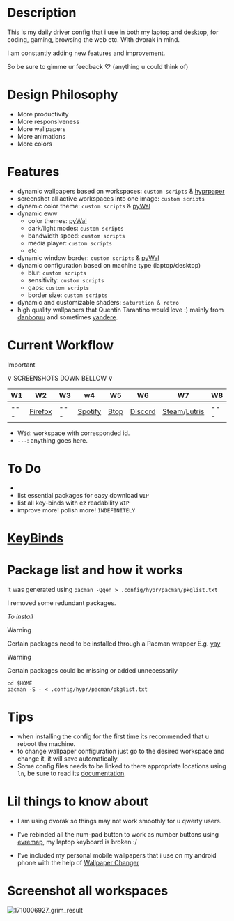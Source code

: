 # Description

This is my daily driver config that i use in both my laptop and desktop, for coding, gaming, browsing the web etc. With dvorak in mind.

I am constantly adding new features and improvement.

So be sure to gimme ur feedback ♡ (anything u could think of)

# Design Philosophy

- More productivity
- More responsiveness
- More wallpapers
- More animations
- More colors

# Features

- dynamic wallpapers based on workspaces: `custom scripts` & [hyprpaper](https://github.com/hyprwm/hyprpaper)
- screenshot all active workspaces into one image: `custom scripts`
- dynamic color theme: `custom scripts` & [pyWal](https://github.com/dylanaraps/pywal)
- dynamic eww
  - color themes: [pyWal](https://github.com/dylanaraps/pywal)
  - dark/light modes: `custom scripts`
  - bandwidth speed: `custom scripts`
  - media player: `custom scripts`
  - etc
- dynamic window border: `custom scripts` & [pyWal](https://github.com/dylanaraps/pywal)
- dynamic configuration based on machine type (laptop/desktop)
  - blur: `custom scripts`
  - sensitivity: `custom scripts`
  - gaps: `custom scripts`
  - border size: `custom scripts`
- dynamic and customizable shaders: `saturation & retro`
- high quality wallpapers that Quentin Tarantino would love :) mainly from [danboruu](https://danbooru.donmai.us) and sometimes [yandere](https://yande.re).

# Current Workflow

> [!important]  
> ⊽ SCREENSHOTS DOWN BELLOW ⊽

| W1  | W2                                                  | W3  | w4                                                  | W5                                           | W6                                                  | W7                                                                            | W8  | W9  | W10   |
| --- | --------------------------------------------------- | --- | --------------------------------------------------- | -------------------------------------------- | --------------------------------------------------- | ----------------------------------------------------------------------------- | --- | --- | ----- |
| --- | [Firefox](https://wiki.archlinux.org/title/firefox) | --- | [Spotify](https://wiki.archlinux.org/title/spotify) | [Btop](https://github.com/aristocratos/btop) | [Discord](https://wiki.archlinux.org/title/Discord) | [Steam](https://wiki.archlinux.org/title/steam)/[Lutris](https://lutris.net/) | --- | --- | Games |

- W`id`: workspace with corresponded id.
- `---`: anything goes here.

# To Do

-
- list essential packages for easy download `WIP`
- list all key-binds with ez readability `WIP`
- improve more! polish more! `INDEFINITELY`

# [KeyBinds](https://github.com/AymanLyesri/hyprland-conf/blob/master/.config/hypr/configs/keybinds.conf)

# Package list and how it works

it was generated using `pacman -Qqen > .config/hypr/pacman/pkglist.txt`

I removed some redundant packages.

_*To install*_

> [!warning]  
> Certain packages need to be installed through a Pacman wrapper E.g. [yay](https://github.com/Jguer/yay)

> [!warning]
> Certain packages could be missing or added unnecessarily

```
cd $HOME
pacman -S - < .config/hypr/pacman/pkglist.txt
```

# Tips

- when installing the config for the first time its recommended that u reboot the machine.
- to change wallpaper configuration just go to the desired workspace and change it, it will save automatically.
- Some config files needs to be linked to there appropriate locations using `ln`, be sure to read its [documentation](https://man7.org/linux/man-pages/man1/ln.1.html).

# Lil things to know about

- I am using dvorak so things may not work smoothly for u qwerty users.

- I've rebinded all the num-pad button to work as number buttons using [evremap](https://github.com/wez/evremap), my laptop keyboard is broken :/

- I've included my personal mobile wallpapers that i use on my android phone with the help of [Wallpaper Changer](https://play.google.com/store/apps/details?id=de.j4velin.wallpaperChanger&pcampaignid=web_share)

# Screenshot all workspaces

![1710006927_grim_result](https://github.com/AymanLyesri/hyprland-conf/assets/80812811/c84884a7-ce5b-4363-a2fb-8a6ccebc05c5)
